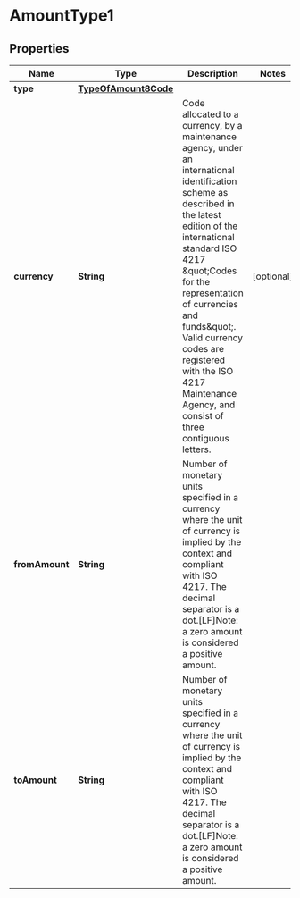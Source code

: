 
# AmountType1

## Properties
Name | Type | Description | Notes
------------ | ------------- | ------------- | -------------
**type** | [**TypeOfAmount8Code**](TypeOfAmount8Code.md) |  | 
**currency** | **String** | Code allocated to a currency, by a maintenance agency, under an international identification scheme as described in the latest edition of the international standard ISO 4217 \&quot;Codes for the representation of currencies and funds\&quot;. Valid currency codes are registered with the ISO 4217 Maintenance Agency, and consist of three contiguous letters. |  [optional]
**fromAmount** | **String** | Number of monetary units specified in a currency where the unit of currency is implied by the context and compliant with ISO 4217. The decimal separator is a dot.[LF]Note: a zero amount is considered a positive amount. | 
**toAmount** | **String** | Number of monetary units specified in a currency where the unit of currency is implied by the context and compliant with ISO 4217. The decimal separator is a dot.[LF]Note: a zero amount is considered a positive amount. | 




